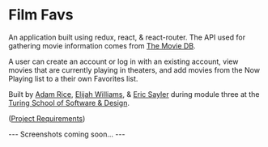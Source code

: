 # Film Favs

An application built using redux, react, &amp; react-router. The API used for gathering movie information comes from [The Movie DB](https://www.themoviedb.org/?language=en).

A user can create an account or log in with an existing account, view movies that are currently playing in theaters, and add movies from the Now Playing list to a their own Favorites list.

Built by [Adam Rice](https://github.com/adam-rice), [Elijah Williams](https://github.com/ejwill04), &amp; [Eric Sayler](https://github.com/esayler) during module three at the [Turing School of Software & Design](https://www.turing.io/).

([Project Requirements](https://github.com/Tman22/movie-tracker))

--- Screenshots coming soon... ---
